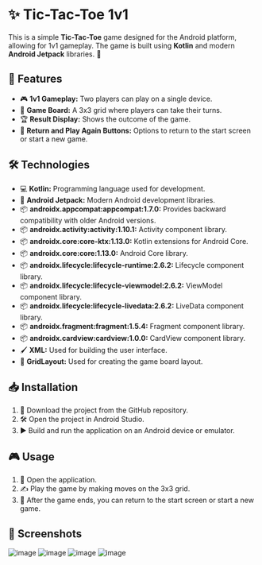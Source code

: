 # ✨ Tic-Tac-Toe 1v1

This is a simple **Tic-Tac-Toe** game designed for the Android platform, allowing for 1v1 gameplay. The game is built using **Kotlin** and modern **Android Jetpack** libraries. 📱

## 🎯 Features

- 🎮 **1v1 Gameplay:** Two players can play on a single device.
- 🧩 **Game Board:** A 3x3 grid where players can take their turns.
- 🏆 **Result Display:** Shows the outcome of the game.
- 🔄 **Return and Play Again Buttons:** Options to return to the start screen or start a new game.

## 🛠️ Technologies

- 💻 **Kotlin:** Programming language used for development.
- 🚀 **Android Jetpack:** Modern Android development libraries.
- 📦 **androidx.appcompat:appcompat:1.7.0:** Provides backward compatibility with older Android versions.
- 📦 **androidx.activity:activity:1.10.1:** Activity component library.
- 📦 **androidx.core:core-ktx:1.13.0:** Kotlin extensions for Android Core.
- 📦 **androidx.core:core:1.13.0:** Android Core library.
- 📦 **androidx.lifecycle:lifecycle-runtime:2.6.2:** Lifecycle component library.
- 📦 **androidx.lifecycle:lifecycle-viewmodel:2.6.2:** ViewModel component library.
- 📦 **androidx.lifecycle:lifecycle-livedata:2.6.2:** LiveData component library.
- 📦 **androidx.fragment:fragment:1.5.4:** Fragment component library.
- 📦 **androidx.cardview:cardview:1.0.0:** CardView component library.
- 🖌️ **XML:** Used for building the user interface.
- 🧱 **GridLayout:** Used for creating the game board layout.

## 📥 Installation

1. 📂 Download the project from the GitHub repository.
2. 🛠️ Open the project in Android Studio.
3. ▶️ Build and run the application on an Android device or emulator.

## 🎮 Usage

1. 📱 Open the application.
2. ✍️ Play the game by making moves on the 3x3 grid.
3. 🏁 After the game ends, you can return to the start screen or start a new game.

## 📸 Screenshots

![image](https://github.com/user-attachments/assets/b00cb07c-cbb7-4c9f-bff6-bcd723f28249)
![image](https://github.com/user-attachments/assets/b1549620-650a-4c48-a86a-f68132b65734)
![image](https://github.com/user-attachments/assets/7ac6b135-cc88-4a93-850f-2e6cc7463d66)
![image](https://github.com/user-attachments/assets/24933346-183e-411e-bb3e-8b80a0d2e48b)




